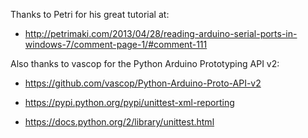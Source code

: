 Thanks to Petri for his great tutorial at:
*  http://petrimaki.com/2013/04/28/reading-arduino-serial-ports-in-windows-7/comment-page-1/#comment-111


Also thanks to vascop for the Python Arduino Prototyping API v2:
* https://github.com/vascop/Python-Arduino-Proto-API-v2


* https://pypi.python.org/pypi/unittest-xml-reporting
* https://docs.python.org/2/library/unittest.html